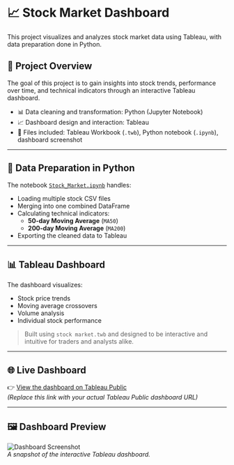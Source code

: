 # 📈 Stock Market Dashboard

This project visualizes and analyzes stock market data using Tableau, with data preparation done in Python.

## 🔧 Project Overview

The goal of this project is to gain insights into stock trends, performance over time, and technical indicators through an interactive Tableau dashboard.

- 📊 Data cleaning and transformation: Python (Jupyter Notebook)
- 📈 Dashboard design and interaction: Tableau
- 📁 Files included: Tableau Workbook (`.twb`), Python notebook (`.ipynb`), dashboard screenshot

---

## 🧪 Data Preparation in Python

The notebook [`Stock_Market.ipynb`](Stock_Market.ipynb) handles:

- Loading multiple stock CSV files
- Merging into one combined DataFrame
- Calculating technical indicators:
  - **50-day Moving Average** (`MA50`)
  - **200-day Moving Average** (`MA200`)
- Exporting the cleaned data to Tableau

---

## 📊 Tableau Dashboard

The dashboard visualizes:

- Stock price trends
- Moving average crossovers
- Volume analysis
- Individual stock performance

> Built using `stock market.twb` and designed to be interactive and intuitive for traders and analysts alike.

---

## 🌐 Live Dashboard

👉 [View the dashboard on Tableau Public](https://public.tableau.com/views/LIVE_LINK_HERE)  
*(Replace this link with your actual Tableau Public dashboard URL)*

---

## 🖼️ Dashboard Preview

![Dashboard Screenshot](screenshot.png)  
*A snapshot of the interactive Tableau dashboard.*
